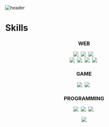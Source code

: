 ![header](https://capsule-render.vercel.app/api?type=rect&height=300&section=header&text=MS-LIMA%20&fontSize=90&color=0:d9d9d9,100:a6a6a6&fontColor=292929)

# Skills
<h3 align="center">WEB</h3>
<p align="center">
<img src="https://img.shields.io/badge/HTML5-E34F26?style=for-the-badge&logo=html5&logoColor=white"></a>&nbsp
<img src="https://img.shields.io/badge/CSS3-1572B6?style=for-the-badge&logo=css3&logoColor=white"></a>&nbsp
<img src="https://img.shields.io/badge/JavaScript-F7DF1E?style=for-the-badge&logo=JavaScript&logoColor=white"></a>&nbsp
<br>
<img src="https://img.shields.io/badge/React-20232A?style=for-the-badge&logo=react&logoColor=61DAFB"></a>&nbsp
<img src="https://img.shields.io/badge/Express.js-404D59?style=for-the-badge"></a>&nbsp
<img src="https://img.shields.io/badge/Node.js-43853D?style=for-the-badge&logo=node.js&logoColor=white"></a>&nbsp
<img src="https://img.shields.io/badge/MySQL-00000F?style=for-the-badge&logo=mysql&logoColor=white"></a>&nbsp
</p>

<h3 align="center">GAME</h3>
<p align="center">
<img src="https://img.shields.io/badge/Unity-100000?style=for-the-badge&logo=unity&logoColor=white"></a>&nbsp
<img src="https://img.shields.io/badge/C%23-239120?style=for-the-badge&logo=c-sharp&logoColor=white"></a>&nbsp
</p>

<h3 align="center">PROGRAMMING</h3>
<p align="center">
<img src="https://img.shields.io/badge/C-00599C?style=for-the-badge&logo=c&logoColor=white"></a>&nbsp
<img src="https://img.shields.io/badge/C%2B%2B-00599C?style=for-the-badge&logo=c%2B%2B&logoColor=white"></a>&nbsp
<img src="https://img.shields.io/badge/Python-3776AB?style=for-the-badge&logo=python&logoColor=white"></a>&nbsp
</p>

<p align="center">
  <a href="https://hits.seeyoufarm.com"><img src="https://hits.seeyoufarm.com/api/count/incr/badge.svg?url=https%3A%2F%2Fgithub.com%2Fhyeinisfree&count_bg=%2341B883&title_bg=%23CDC2C2&icon=github.svg&icon_color=%23E7E7E7&title=hits&edge_flat=false"/></a>
</p>
